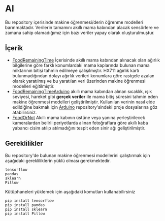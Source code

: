 # AI

Bu repository içerisinde makine öğrenmesi/derin öğrenme modelleri barınmaktadır. Verilerin tamamını akıllı mama kabından alacak sensörlere ve zamana sahip olamadığımız için bazı veriler yapay olarak oluşturulmuştur.

## İçerik
- [FoodRemainingTime](/FoodRemainingTime) İçerisinde akıllı mama kabından alınacak olan ağırlık bilgilerine göre farklı konumlardaki mama kaplarında bulunan mama miktarının bitişi tahmin edilmeye çalışılmıştır. HX711 ağırlık kartı bulunmadığından dolayı ağırlık verileri konumlara göre rastgele azalan olarak yaratılmış ve bu yaratılan veri üzerinden makine öğrenmesi modelleri eğitilmiştir.
- [FoodRemainingTimeArduino](/FoodRemainingTimeArduino) akıllı mama kabından alınan sıcaklık, ışık seviyesi, hareket gibi **gerçek veriler** ile mama bitiş süresini tahmin eden makine öğrenmesi modelleri geliştirilmiştir. Kullanılan verinin nasıl elde edildiğine bakmak için [Arduino](https://github.com/Dirty-Paws/AI) repository'sindeki proje dosyalarına göz atabilirsiniz.
- [FoodOrNot](/FoodOrNot) Akıllı mama kabının üstüne veya yanına yerleştirilecek kameralardan belirli periyotlarda alınan fotoğraflara göre akıllı kaba yabancı cisim atılıp atılmadığını tespit eden sinir ağı geliştirilmiştir.

## Gereklilikler

Bu repository'de bulunan makine öğrenmesi modellerini çalıştırmak için aşağıdaki gerekliliklerin yüklü olması gerekmektedir.
```
tensorflow
pandas
sklearn
Pillow
```

Kütüphaneleri yüklemek için aşağıdaki komutları kullanabilirsiniz

```
pip install tensorflow
pip install pandas
pip install sklearn
pip install Pillow
```
